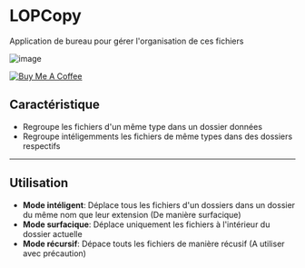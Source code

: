 LOPCopy
============

Application de bureau pour gérer l'organisation de ces fichiers

![image](https://user-images.githubusercontent.com/40785379/172706716-5b4bc799-7994-445d-b691-246ecdb47260.png)

<a href="https://buymeacoffee.com/machkouroke" target="_blank"><img src="https://www.buymeacoffee.com/assets/img/custom_images/orange_img.png" alt="Buy Me A Coffee" style="height: auto !important;width: auto !important;" ></a>


## Caractéristique
- Regroupe les fichiers d'un même type dans un dossier données
- Regroupe intéligemments les fichiers de même types dans des dossiers respectifs

---

## Utilisation

- **Mode intéligent**: Déplace tous les fichiers d'un dossiers dans un dossier du même nom que leur extension (De manière surfacique)
- **Mode surfacique**: Déplace uniquement les fichiers à l'intérieur du dossier actuelle
- **Mode récursif**: Dépace touts les fichiers de manière récusif (A utiliser avec précaution)



